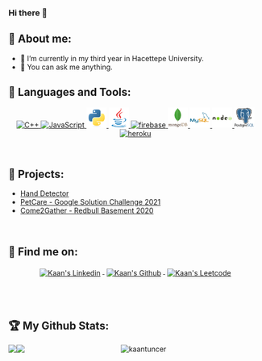 ### Hi there 👋

## :boy: About me:
- 🔭 I’m currently in my third year in Hacettepe University.
- 💬 You can ask me anything.

## 🧰 Languages and Tools:

<p align="center">
 <a href="https://www.cplusplus.com/" target="_blank"> <img src="https://raw.githubusercontent.com/jmnote/z-icons/master/svg/cpp.svg" alt="C++" width="40" height="40"/> </a>
  <a href="https://www.javascript.com/" target="_blank"> <img src="https://raw.githubusercontent.com/jmnote/z-icons/master/svg/javascript.svg" alt="JavaScript" width="40" height="40"/> </a> 
 <a href="https://www.python.org" target="_blank"> <img src="https://raw.githubusercontent.com/devicons/devicon/master/icons/python/python-original.svg" alt="python" width="40" height="40"/> </a> 
 <a href="https://www.java.com" target="_blank"> <img src="https://raw.githubusercontent.com/devicons/devicon/master/icons/java/java-original.svg" alt="java" width="40" height="40"/> </a> 
 <a href="https://firebase.google.com/" target="_blank"> <img src="https://www.vectorlogo.zone/logos/firebase/firebase-icon.svg" alt="firebase" width="40" height="40"/> </a> 
 <a href="https://www.mongodb.com/" target="_blank"> <img src="https://raw.githubusercontent.com/devicons/devicon/master/icons/mongodb/mongodb-original-wordmark.svg" alt="mongodb" width="40" height="40"/> </a> <a href="https://www.mysql.com/" target="_blank"> <img src="https://raw.githubusercontent.com/devicons/devicon/master/icons/mysql/mysql-original-wordmark.svg" alt="mysql" width="40" height="40"/> </a> <a href="https://nodejs.org" target="_blank"> <img src="https://raw.githubusercontent.com/devicons/devicon/master/icons/nodejs/nodejs-original-wordmark.svg" alt="nodejs" width="40" height="40"/> </a> <a href="https://www.postgresql.org" target="_blank"> <img src="https://raw.githubusercontent.com/devicons/devicon/master/icons/postgresql/postgresql-original-wordmark.svg" alt="postgresql" width="40" height="40"/> </a> 
<a href="https://heroku.com" target="_blank"> <img src="https://www.vectorlogo.zone/logos/heroku/heroku-icon.svg" alt="heroku" width="40" height="40"/> </a> 

</p>
<br />

## :hammer: Projects:
- [Hand Detector](https://github.com/kaantuncer/HandDetector)
- [PetCare - Google Solution Challenge 2021](https://github.com/suleymanekmekci/Solution-Challenge-Pet-Care)
- [Come2Gather - Redbull Basement 2020](https://play.google.com/store/apps/details?id=com.app.Come2Gather)


<br />

##  :email: Find me on:
<p align="center">
<a href="https://www.linkedin.com/in/kaan-tun%C3%A7er-426498195/">
  <img align="center" alt="Kaan's Linkedin" height="40" style="vertical-align:top; margin:4px" src="https://cdn.jsdelivr.net/npm/simple-icons@v3/icons/linkedin.svg" />
</a>
<a href="https://github.com/kaantuncer">
  <img align="center" alt="Kaan's Github" height="40" style="vertical-align:top; margin:4px" src="https://cdn.jsdelivr.net/npm/simple-icons@v3/icons/github.svg" />
</a>
<a href="https://leetcode.com/kaantun00/" target="blank">
 <img align="center" alt="Kaan's Leetcode" style="vertical-align:top; margin:4px" src="https://upload.wikimedia.org/wikipedia/commons/1/19/LeetCode_logo_black.png" height="40" width="40" /></a>

<p/>

<br/>
<br/>



## :trophy: My Github Stats:
<div>
<a href="https://github-readme-stats.vercel.app/api?username=kaantuncer&theme=radical">
  <img  align="left" src="https://github-readme-stats.vercel.app/api?username=kaantuncer&theme=radical" />
</a>
<a href="https://github-readme-stats.vercel.app/api/top-langs/?username=kaantuncer&theme=radical">
  <img align="left" height="250" src="https://github-readme-stats.vercel.app/api/top-langs/?username=kaantuncer&theme=radical" />
</a>
</div>


<p align="center">
 <img src="https://komarev.com/ghpvc/?username=kaantuncer&color=green&style=plastic" alt="kaantuncer" /> 
</p>
